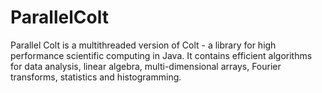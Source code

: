 ParallelColt
============

Parallel Colt is a multithreaded version of Colt - a library for high performance scientific computing in Java. It contains efficient algorithms for data analysis, linear algebra, multi-dimensional arrays, Fourier transforms, statistics and histogramming.
